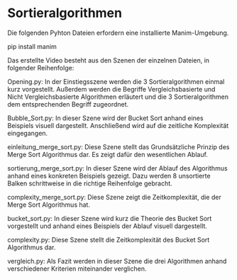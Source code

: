 # Sortieralgorithmen
Die folgenden Pyhton Dateien erfordern eine installierte Manim-Umgebung.

pip install manim

Das erstellte Video besteht aus den Szenen der einzelnen Dateien, in folgender Reihenfolge:

Opening.py:
In der Einstiegsszene werden die 3 Sortieralgorithmen einmal kurz vorgestellt. 
Außerdem werden die Begriffe Vergleichsbasierte und Nicht Vergleichsbasierte Algorithmen erläutert und die 3 Sortieralgorithmen dem entsprechenden Begriff zugeordnet.

Bubble_Sort.py:
In dieser Szene wird der Bucket Sort anhand eines Beispiels visuell dargestellt. 
Anschließend wird auf die zeitliche Komplexität eingegangen.

einleitung_merge_sort.py:
Diese Szene stellt das Grundsätzliche Prinzip des Merge Sort Algorithmus dar.
Es zeigt dafür den wesentlichen Ablauf.

sortierung_merge_sort.py:
In dieser Szene wird der Ablauf des Algorithmus anhand eines konkreten Beispiels gezeigt.
Dazu werden 8 unsortierte Balken schrittweise in die richtige Reihenfolge gebracht.


complexity_merge_sort.py:
Diese Szene zeigt die Zeitkomplexität, die der Merge Sort Algorithmus hat.

bucket_sort.py: 
In dieser Szene wird kurz die Theorie des Bucket Sort vorgestellt und anhand eines Beispiels der Ablauf visuell dargestellt.


complexity.py:
Diese Szene stellt die Zeitkomplexität des Bucket Sort Algorithmus dar.

vergleich.py:
Als Fazit werden in dieser Szene die drei Algorithmen anhand verschiedener Kriterien miteinander verglichen.
